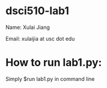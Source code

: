 # dsci510-lab1

Name: Xulai Jiang

Email: xulaijia at usc dot edu

# How to run lab1.py: 
Simply $run lab1.py in command line
